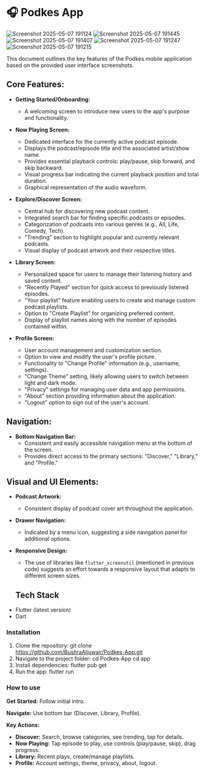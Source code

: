 # 🎧 Podkes App
  
 ![Screenshot 2025-05-07 191124](https://github.com/user-attachments/assets/9da6f936-f1e3-4c3a-8fc8-307fdbe7837d)
![Screenshot 2025-05-07 191445](https://github.com/user-attachments/assets/843d6fa6-67f6-4298-a928-e8c5a5e895ad)
![Screenshot 2025-05-07 191407](https://github.com/user-attachments/assets/2d71a486-f712-4436-9c2b-c1cfa0ee874f)
![Screenshot 2025-05-07 191247](https://github.com/user-attachments/assets/af7de92c-2114-475d-9063-72a156569b2a)
![Screenshot 2025-05-07 191215](https://github.com/user-attachments/assets/980602e0-642b-4bdd-9906-cbd858fd0cd1)


 
This document outlines the key features of the Podkes mobile application based on the provided user interface screenshots.

## Core Features:

* **Getting Started/Onboarding:**
    * A welcoming screen to introduce new users to the app's purpose and functionality.

* **Now Playing Screen:**
    * Dedicated interface for the currently active podcast episode.
    * Displays the podcast/episode title and the associated artist/show name.
    * Provides essential playback controls: play/pause, skip forward, and skip backward.
    * Visual progress bar indicating the current playback position and total duration.
    * Graphical representation of the audio waveform.

* **Explore/Discover Screen:**
    * Central hub for discovering new podcast content.
    * Integrated search bar for finding specific podcasts or episodes.
    * Categorization of podcasts into various genres (e.g., All, Life, Comedy, Tech).
    * "Trending" section to highlight popular and currently relevant podcasts.
    * Visual display of podcast artwork and their respective titles.

* **Library Screen:**
    * Personalized space for users to manage their listening history and saved content.
    * "Recently Played" section for quick access to previously listened episodes.
    * "Your playlist" feature enabling users to create and manage custom podcast playlists.
    * Option to "Create Playlist" for organizing preferred content.
    * Display of playlist names along with the number of episodes contained within.

* **Profile Screen:**
    * User account management and customization section.
    * Option to view and modify the user's profile picture.
    * Functionality to "Change Profile" information (e.g., username, settings).
    * "Change Theme" setting, likely allowing users to switch between light and dark mode.
    * "Privacy" settings for managing user data and app permissions.
    * "About" section providing information about the application.
    * "Logout" option to sign out of the user's account.

## Navigation:

* **Bottom Navigation Bar:**
    * Consistent and easily accessible navigation menu at the bottom of the screen.
    * Provides direct access to the primary sections: "Discover," "Library," and "Profile."

## Visual and UI Elements:

* **Podcast Artwork:**
    * Consistent display of podcast cover art throughout the application. 
 
* **Drawer Navigation:**
    * Indicated by a menu icon, suggesting a side navigation panel for additional options.
* **Responsive Design:**
    * The use of libraries like `flutter_screenutil` (mentioned in previous code) suggests an effort towards a responsive layout that adapts to different screen sizes.


 
  ## Tech Stack
- Flutter (latest version)
- Dart

### Installation
1. Clone the repository:
git clone  https://github.com/BushraAljuwair/Podkes-App.git
2. Navigate to the project folder:
cd  Podkes-App
cd  app
4. Install dependencies:
flutter pub get
5. Run the app:
flutter run

### How to use

 
**Get Started:** Follow initial intro.

**Navigate:** Use bottom bar (Discover, Library, Profile).

**Key Actions:**

* **Discover:** Search, browse categories, see trending, tap for details.
* **Now Playing:** Tap episode to play, use controls (play/pause, skip), drag progress.
* **Library:** Recent plays, create/manage playlists.
* **Profile:** Account settings, theme, privacy, about, logout.
